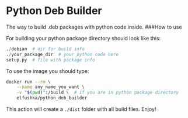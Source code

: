 Python Deb Builder
===
The way to build .deb packages with python code inside.
###How to use

For building your python package directory should look like this:
```python
./debian  # dir for build info
./your_package_dir  # your python code here
setup.py  # file with package info
```

To use the image you should type:
```bash
docker run --rm \
    --name any_name_you_want \
    -v "$(pwd)":/build \  # if you are in python package directory
    elfushka/python_deb_builder
``` 

This action will create a `./dist` folder with all build files. Enjoy!
